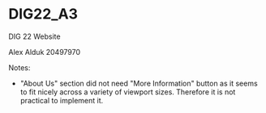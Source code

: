 # DIG22_A3
DIG 22 Website

Alex Alduk 20497970

Notes:

- "About Us" section did not need "More Information" button as it seems to fit nicely across a variety of viewport sizes. Therefore it is not practical to implement it.